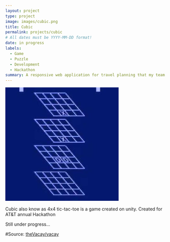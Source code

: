 ```yaml
---
layout: project
type: project
image: images/cubic.png
title: Cubic
permalink: projects/cubic
# All dates must be YYYY-MM-DD format!
date: in progress
labels:
  - Game
  - Puzzle
  - Development
  - Hackathon
summary: A responsive web application for travel planning that my team developed in ICS 415.
---
```


<img class="ui medium right floated rounded image" src="../images/cubic.jpg">

Cubic also know as 4x4 tic-tac-toe is a game created on unity. Created for AT&T annual Hackathon

Still under progress...
 
#Source: <a href="https://github.com/theVacay/vacay"><i class="large github icon"></i>theVacay/vacay</a>
